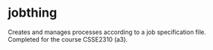 # jobthing
Creates and manages processes according to a job specification file. Completed for the course CSSE2310 (a3).

